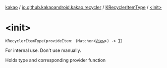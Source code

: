 [kakao](../../index.md) / [io.github.kakaoandroid.kakao.recycler](../index.md) / [KRecyclerItemType](index.md) / [&lt;init&gt;](./-init-.md)

# &lt;init&gt;

`KRecyclerItemType(provideItem: (Matcher<`[`View`](https://developer.android.com/reference/android/view/View.html)`>) -> `[`T`](index.md#T)`)`

For internal use. Don't use manually.

Holds type and corresponding provider function

